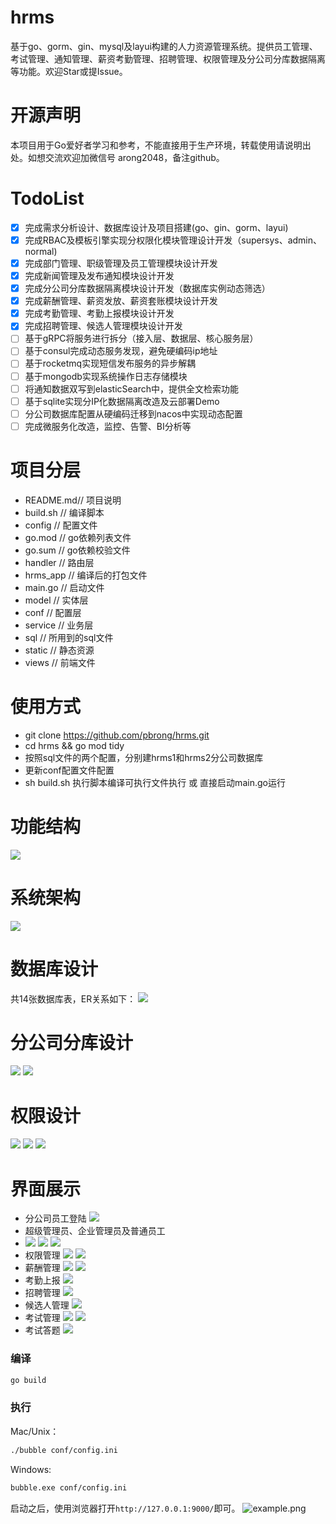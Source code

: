 # hrms
基于go、gorm、gin、mysql及layui构建的人力资源管理系统。提供员工管理、考试管理、通知管理、薪资考勤管理、招聘管理、权限管理及分公司分库数据隔离等功能。欢迎Star或提Issue。

# 开源声明
本项目用于Go爱好者学习和参考，不能直接用于生产环境，转载使用请说明出处。如想交流欢迎加微信号 arong2048，备注github。

# TodoList
- [x] 完成需求分析设计、数据库设计及项目搭建(go、gin、gorm、layui)
- [x] 完成RBAC及模板引擎实现分权限化模块管理设计开发（supersys、admin、normal)
- [x] 完成部门管理、职级管理及员工管理模块设计开发
- [x] 完成新闻管理及发布通知模块设计开发
- [x] 完成分公司分库数据隔离模块设计开发（数据库实例动态筛选）
- [x] 完成薪酬管理、薪资发放、薪资套账模块设计开发
- [x] 完成考勤管理、考勤上报模块设计开发
- [x] 完成招聘管理、候选人管理模块设计开发
- [ ] 基于gRPC将服务进行拆分（接入层、数据层、核心服务层）
- [ ] 基于consul完成动态服务发现，避免硬编码ip地址
- [ ] 基于rocketmq实现短信发布服务的异步解耦
- [ ] 基于mongodb实现系统操作日志存储模块
- [ ] 将通知数据双写到elasticSearch中，提供全文检索功能
- [ ] 基于sqlite实现分IP化数据隔离改造及云部署Demo
- [ ] 分公司数据库配置从硬编码迁移到nacos中实现动态配置
- [ ] 完成微服务化改造，监控、告警、BI分析等
# 项目分层
- README.md// 项目说明
- build.sh // 编译脚本
- config   // 配置文件
- go.mod   // go依赖列表文件
- go.sum   // go依赖校验文件
- handler  // 路由层
- hrms_app // 编译后的打包文件
- main.go  // 启动文件
- model    // 实体层
- conf // 配置层
- service  // 业务层
- sql      // 所用到的sql文件
- static   // 静态资源
- views    // 前端文件
# 使用方式
- git clone https://github.com/pbrong/hrms.git
- cd hrms && go mod tidy
- 按照sql文件的两个配置，分别建hrms1和hrms2分公司数据库
- 更新conf配置文件配置
- sh build.sh 执行脚本编译可执行文件执行 或 直接启动main.go运行

# 功能结构
![](https://github.com/pbrong/pbrong/blob/main/Screenshot%20at%20Dec%2015%2021-47-31.png)


# 系统架构
![](https://github.com/pbrong/pbrong/blob/main/Screenshot%20at%20Jan%2001%2012-32-26.png)

# 数据库设计
共14张数据库表，ER关系如下：
![](https://github.com/pbrong/pbrong/blob/main/Screenshot%20at%20Jan%2001%2012-29-52.png)

# 分公司分库设计
![](https://github.com/pbrong/pbrong/blob/main/Screenshot%20at%20Jan%2001%2012-58-07.png)
![](https://github.com/pbrong/pbrong/blob/main/Screenshot%20at%20Jan%2001%2012-58-27.png)

# 权限设计
![](https://github.com/pbrong/pbrong/blob/main/Screenshot%20at%20Jan%2001%2012-32-41.png)
![](https://github.com/pbrong/pbrong/blob/main/Screenshot%20at%20Jan%2001%2012-32-15.png)
![](https://github.com/pbrong/pbrong/blob/main/Screenshot%20at%20Jan%2001%2012-32-51.png)

# 界面展示
- 分公司员工登陆
![](https://github.com/pbrong/pbrong/blob/main/Screenshot%20at%20Dec%2015%2021-51-43.png)
- 超级管理员、企业管理员及普通员工
- ![](https://github.com/pbrong/pbrong/blob/main/Screenshot%20at%20Dec%2015%2021-52-57.png)
![](https://github.com/pbrong/pbrong/blob/main/Screenshot%20at%20Dec%2015%2021-52-28.png)
![](https://github.com/pbrong/pbrong/blob/main/Screenshot%20at%20Dec%2015%2021-52-41.png)
- 权限管理
![](https://github.com/pbrong/pbrong/blob/main/Screenshot%20at%20Dec%2015%2021-53-42.png)
![](https://github.com/pbrong/pbrong/blob/main/Screenshot%20at%20Dec%2015%2021-54-24.png)
- 薪酬管理
![](https://github.com/pbrong/pbrong/blob/main/Screenshot%20at%20Dec%2015%2021-54-53.png)
![](https://github.com/pbrong/pbrong/blob/main/Screenshot%20at%20Dec%2015%2021-55-03.png)
- 考勤上报
![](https://github.com/pbrong/pbrong/blob/main/Screenshot%20at%20Dec%2015%2021-55-37.png)
- 招聘管理
![](https://github.com/pbrong/pbrong/blob/main/Screenshot%20at%20Dec%2015%2021-56-06.png)
- 候选人管理
![](https://github.com/pbrong/pbrong/blob/main/Screenshot%20at%20Dec%2015%2021-56-14.png)
- 考试管理
![](https://github.com/pbrong/pbrong/blob/main/Screenshot%20at%20Dec%2015%2021-56-31.png)
![](https://github.com/pbrong/pbrong/blob/main/Screenshot%20at%20Dec%2015%2021-56-47.png)
- 考试答题
![](https://github.com/pbrong/pbrong/blob/main/Screenshot%20at%20Dec%2015%2021-57-01.png)



### 编译
```bash
go build
```

### 执行

Mac/Unix：
```bash
./bubble conf/config.ini
```
Windows:
```bash
bubble.exe conf/config.ini
```

启动之后，使用浏览器打开`http://127.0.0.1:9000/`即可。
![example.png](example.png)